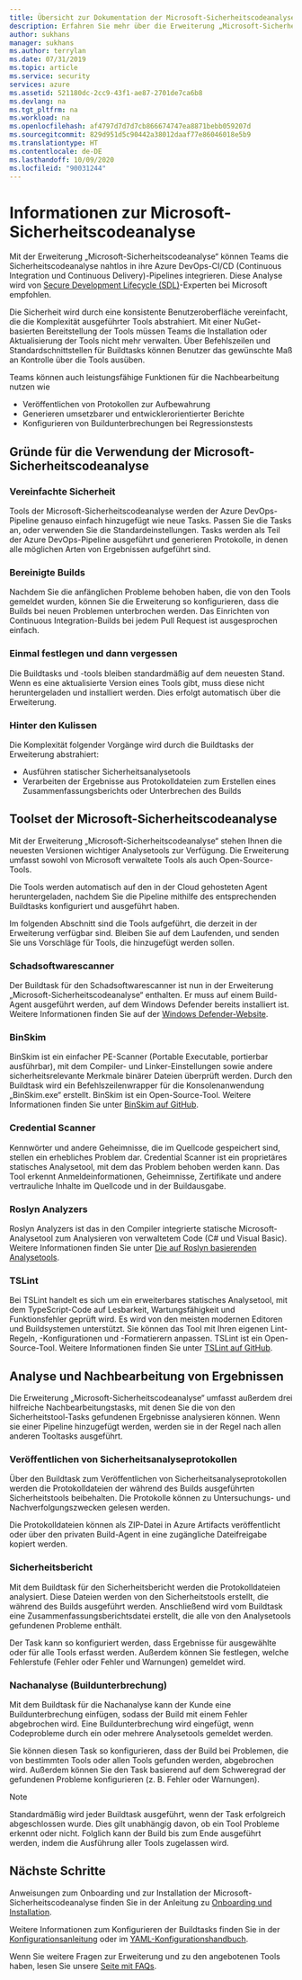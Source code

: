 ```yaml
---
title: Übersicht zur Dokumentation der Microsoft-Sicherheitscodeanalyse
description: Erfahren Sie mehr über die Erweiterung „Microsoft-Sicherheitscodeanalyse“. Mit dieser Erweiterung können Sie die Sicherheitscodeanalyse in Azure DevOps-CI- und -ID-Pipelines integrieren.
author: sukhans
manager: sukhans
ms.author: terrylan
ms.date: 07/31/2019
ms.topic: article
ms.service: security
services: azure
ms.assetid: 521180dc-2cc9-43f1-ae87-2701de7ca6b8
ms.devlang: na
ms.tgt_pltfrm: na
ms.workload: na
ms.openlocfilehash: af4797d7d7d7cb866674747ea8871bebb059207d
ms.sourcegitcommit: 829d951d5c90442a38012daaf77e86046018e5b9
ms.translationtype: HT
ms.contentlocale: de-DE
ms.lasthandoff: 10/09/2020
ms.locfileid: "90031244"
---
```

# <a name="about-microsoft-security-code-analysis"></a>Informationen zur Microsoft-Sicherheitscodeanalyse

Mit der Erweiterung „Microsoft-Sicherheitscodeanalyse“ können Teams die Sicherheitscodeanalyse nahtlos in ihre Azure DevOps-CI/CD (Continuous Integration und Continuous Delivery)-Pipelines integrieren. Diese Analyse wird von [Secure Development Lifecycle (SDL)](https://www.microsoft.com/securityengineering/sdl/practices)-Experten bei Microsoft empfohlen.

Die Sicherheit wird durch eine konsistente Benutzeroberfläche vereinfacht, die die Komplexität ausgeführter Tools abstrahiert. Mit einer NuGet-basierten Bereitstellung der Tools müssen Teams die Installation oder Aktualisierung der Tools nicht mehr verwalten. Über Befehlszeilen und Standardschnittstellen für Buildtasks können Benutzer das gewünschte Maß an Kontrolle über die Tools ausüben.

Teams können auch leistungsfähige Funktionen für die Nachbearbeitung nutzen wie

- Veröffentlichen von Protokollen zur Aufbewahrung
- Generieren umsetzbarer und entwicklerorientierter Berichte
- Konfigurieren von Buildunterbrechungen bei Regressionstests

## <a name="why-should-i-use-microsoft-security-code-analysis"></a>Gründe für die Verwendung der Microsoft-Sicherheitscodeanalyse

### <a name="security-simplified"></a>Vereinfachte Sicherheit

Tools der Microsoft-Sicherheitscodeanalyse werden der Azure DevOps-Pipeline genauso einfach hinzugefügt wie neue Tasks. Passen Sie die Tasks an, oder verwenden Sie die Standardeinstellungen. Tasks werden als Teil der Azure DevOps-Pipeline ausgeführt und generieren Protokolle, in denen alle möglichen Arten von Ergebnissen aufgeführt sind.

### <a name="clean-builds"></a>Bereinigte Builds

Nachdem Sie die anfänglichen Probleme behoben haben, die von den Tools gemeldet wurden, können Sie die Erweiterung so konfigurieren, dass die Builds bei neuen Problemen unterbrochen werden. Das Einrichten von Continuous Integration-Builds bei jedem Pull Request ist ausgesprochen einfach.

### <a name="set-it-and-forget-it"></a>Einmal festlegen und dann vergessen

Die Buildtasks und -tools bleiben standardmäßig auf dem neuesten Stand. Wenn es eine aktualisierte Version eines Tools gibt, muss diese nicht heruntergeladen und installiert werden. Dies erfolgt automatisch über die Erweiterung.

### <a name="under-the-hood"></a>Hinter den Kulissen

Die Komplexität folgender Vorgänge wird durch die Buildtasks der Erweiterung abstrahiert:
  - Ausführen statischer Sicherheitsanalysetools
  - Verarbeiten der Ergebnisse aus Protokolldateien zum Erstellen eines Zusammenfassungsberichts oder Unterbrechen des Builds

## <a name="microsoft-security-code-analysis-tool-set"></a>Toolset der Microsoft-Sicherheitscodeanalyse

Mit der Erweiterung „Microsoft-Sicherheitscodeanalyse“ stehen Ihnen die neuesten Versionen wichtiger Analysetools zur Verfügung. Die Erweiterung umfasst sowohl von Microsoft verwaltete Tools als auch Open-Source-Tools.

Die Tools werden automatisch auf den in der Cloud gehosteten Agent heruntergeladen, nachdem Sie die Pipeline mithilfe des entsprechenden Buildtasks konfiguriert und ausgeführt haben.

Im folgenden Abschnitt sind die Tools aufgeführt, die derzeit in der Erweiterung verfügbar sind. Bleiben Sie auf dem Laufenden, und senden Sie uns Vorschläge für Tools, die hinzugefügt werden sollen.

### <a name="anti-malware-scanner"></a>Schadsoftwarescanner

Der Buildtask für den Schadsoftwarescanner ist nun in der Erweiterung „Microsoft-Sicherheitscodeanalyse“ enthalten. Er muss auf einem Build-Agent ausgeführt werden, auf dem Windows Defender bereits installiert ist. Weitere Informationen finden Sie auf der [Windows Defender-Website](https://aka.ms/defender).

### <a name="binskim"></a>BinSkim

BinSkim ist ein einfacher PE-Scanner (Portable Executable, portierbar ausführbar), mit dem Compiler- und Linker-Einstellungen sowie andere sicherheitsrelevante Merkmale binärer Dateien überprüft werden. Durch den Buildtask wird ein Befehlszeilenwrapper für die Konsolenanwendung „BinSkim.exe“ erstellt. BinSkim ist ein Open-Source-Tool. Weitere Informationen finden Sie unter [BinSkim auf GitHub](https://github.com/Microsoft/binskim).

### <a name="credential-scanner"></a>Credential Scanner

Kennwörter und andere Geheimnisse, die im Quellcode gespeichert sind, stellen ein erhebliches Problem dar. Credential Scanner ist ein proprietäres statisches Analysetool, mit dem das Problem behoben werden kann. Das Tool erkennt Anmeldeinformationen, Geheimnisse, Zertifikate und andere vertrauliche Inhalte im Quellcode und in der Buildausgabe.

### <a name="roslyn-analyzers"></a>Roslyn Analyzers

Roslyn Analyzers ist das in den Compiler integrierte statische Microsoft-Analysetool zum Analysieren von verwaltetem Code (C# und Visual Basic). Weitere Informationen finden Sie unter [Die auf Roslyn basierenden Analysetools](https://docs.microsoft.com/dotnet/standard/analyzers/api-analyzer).

### <a name="tslint"></a>TSLint

Bei TSLint handelt es sich um ein erweiterbares statisches Analysetool, mit dem TypeScript-Code auf Lesbarkeit, Wartungsfähigkeit und Funktionsfehler geprüft wird. Es wird von den meisten modernen Editoren und Buildsystemen unterstützt. Sie können das Tool mit Ihren eigenen Lint-Regeln, -Konfigurationen und -Formatierern anpassen. TSLint ist ein Open-Source-Tool. Weitere Informationen finden Sie unter [TSLint auf GitHub](https://github.com/palantir/tslint).

## <a name="analysis-and-post-processing-of-results"></a>Analyse und Nachbearbeitung von Ergebnissen

Die Erweiterung „Microsoft-Sicherheitscodeanalyse“ umfasst außerdem drei hilfreiche Nachbearbeitungstasks, mit denen Sie die von den Sicherheitstool-Tasks gefundenen Ergebnisse analysieren können. Wenn sie einer Pipeline hinzugefügt werden, werden sie in der Regel nach allen anderen Tooltasks ausgeführt.

### <a name="publish-security-analysis-logs"></a>Veröffentlichen von Sicherheitsanalyseprotokollen

Über den Buildtask zum Veröffentlichen von Sicherheitsanalyseprotokollen werden die Protokolldateien der während des Builds ausgeführten Sicherheitstools beibehalten. Die Protokolle können zu Untersuchungs- und Nachverfolgungszwecken gelesen werden.

Die Protokolldateien können als ZIP-Datei in Azure Artifacts veröffentlicht oder über den privaten Build-Agent in eine zugängliche Dateifreigabe kopiert werden.

### <a name="security-report"></a>Sicherheitsbericht

Mit dem Buildtask für den Sicherheitsbericht werden die Protokolldateien analysiert. Diese Dateien werden von den Sicherheitstools erstellt, die während des Builds ausgeführt werden. Anschließend wird vom Buildtask eine Zusammenfassungsberichtsdatei erstellt, die alle von den Analysetools gefundenen Probleme enthält.

Der Task kann so konfiguriert werden, dass Ergebnisse für ausgewählte oder für alle Tools erfasst werden. Außerdem können Sie festlegen, welche Fehlerstufe (Fehler oder Fehler und Warnungen) gemeldet wird.

### <a name="post-analysis-build-break"></a>Nachanalyse (Buildunterbrechung)

Mit dem Buildtask für die Nachanalyse kann der Kunde eine Buildunterbrechung einfügen, sodass der Build mit einem Fehler abgebrochen wird. Eine Buildunterbrechung wird eingefügt, wenn Codeprobleme durch ein oder mehrere Analysetools gemeldet werden.

Sie können diesen Task so konfigurieren, dass der Build bei Problemen, die von bestimmten Tools oder allen Tools gefunden werden, abgebrochen wird. Außerdem können Sie den Task basierend auf dem Schweregrad der gefundenen Probleme konfigurieren (z. B. Fehler oder Warnungen).

>[!NOTE]
>Standardmäßig wird jeder Buildtask ausgeführt, wenn der Task erfolgreich abgeschlossen wurde. Dies gilt unabhängig davon, ob ein Tool Probleme erkennt oder nicht. Folglich kann der Build bis zum Ende ausgeführt werden, indem die Ausführung aller Tools zugelassen wird.

## <a name="next-steps"></a>Nächste Schritte

Anweisungen zum Onboarding und zur Installation der Microsoft-Sicherheitscodeanalyse finden Sie in der Anleitung zu [Onboarding und Installation](security-code-analysis-onboard.md).

Weitere Informationen zum Konfigurieren der Buildtasks finden Sie in der [Konfigurationsanleitung](security-code-analysis-customize.md) oder im [YAML-Konfigurationshandbuch](yaml-configuration.md).

Wenn Sie weitere Fragen zur Erweiterung und zu den angebotenen Tools haben, lesen Sie unsere [Seite mit FAQs](security-code-analysis-faq.md).
